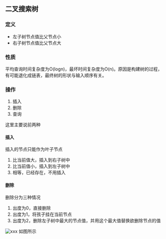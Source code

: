 ## 二叉搜索树

### 定义
- 左子树节点值比父节点小
- 右子树节点值比父节点大


### 性质
平均查询时间复杂度为O(logn)，最坏时间复杂度为O(n)。原因是构建树的过程，有可能退化成链表，最终树的形状与输入顺序有关。

### 操作
1. 插入
2. 删除
3. 查询

这里主要说前两种
#### 插入
插入的节点只能作为叶子节点
1. 比当前值大，插入到右子树中
2. 比当前值小，插入到左子树中
3. 相等，已经存在，不用插入

#### 删除
删除分为三种情况
1. 出度为0，直接删除
2. 出度为1，将孩子挂在当前节点
3. 出度为2，删除左子树中最大的节点值，并用这个最大值替换欲删除节点的值


![xxx](https://img-blog.csdnimg.cn/20210519092332562.JPG?x-oss-process=image/watermark,type_ZmFuZ3poZW5naGVpdGk,shadow_10,text_aHR0cHM6Ly9ibG9nLmNzZG4ubmV0L3FxXzMwMTI0MjQx,size_16,color_FFFFFF,t_70)
如图所示 
